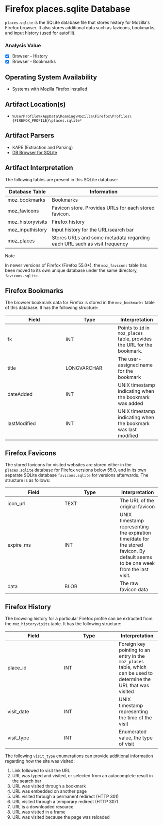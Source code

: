 # Firefox places.sqlite Database

`places.sqlite` is the SQLite database file that stores history for Mozilla's Firefox browser. It also stores additional data such as favicons, bookmarks, and input history (used for autofill).

### Analysis Value
 - [x] Browser - History
 - [x] Browser - Bookmarks

## Operating System Availability

* Systems with Mozilla Firefox installed

## Artifact Location(s)

* `%UserProfile%\AppData\Roaming\Mozilla\Firefox\Profiles\{FIREFOX_PROFILE}\places.sqlite*`

## Artifact Parsers

* KAPE (Extraction and Parsing)
* [DB Browser for SQLite](https://sqlitebrowser.org/)

## Artifact Interpretation

The following tables are present in this SQLite database:

| Database Table     | Information                                                              |
| ------------------ | ------------------------------------------------------------------------ |
| moz\_bookmarks     | Bookmarks                                                                |
| moz\_favicons      | Favicon store. Provides URLs for each stored favicon.                    |
| moz\_historyvisits | Firefox history                                                          |
| moz\_inputhistory  | Input history for the URL/search bar                                     |
| moz\_places        | Stores URLs and some metadata regarding each URL such as visit frequency |

> [!NOTE]
> In newer versions of Firefox (Firefox 55.0+), the `moz_favicons` table has been moved to its own unique database under the same directory, `favicons.sqlite`.&#x20;

## Firefox Bookmarks

The browser bookmark data for Firefox is stored in the `moz_bookmarks` table of this database. It has the following structure:

<table><thead><tr><th width="176">Field</th><th width="156.33333333333331">Type</th><th>Interpretation</th></tr></thead><tbody><tr><td>fk</td><td>INT</td><td>Points to <code>id</code> in <code>moz_places</code> table, provides the URL for the bookmark.</td></tr><tr><td>title</td><td>LONGVARCHAR</td><td>The user-assigned name for the bookmark</td></tr><tr><td>dateAdded</td><td>INT</td><td>UNIX timestamp indicating when the bookmark was added</td></tr><tr><td>lastModified</td><td>INT</td><td>UNIX timestamp indicating when the bookmark was last modified</td></tr></tbody></table>

## Firefox Favicons

The stored favicons for visited websites are stored either in the `places.sqlite` database for Firefox versions below 55.0, and in its own separate SQLite database `favicons.sqlite` for versions afterwards. The structure is as follows:

<table><thead><tr><th width="172.33333333333331">Field</th><th width="166">Type</th><th>Interpretation</th></tr></thead><tbody><tr><td>icon_url</td><td>TEXT</td><td>The URL of the original favicon</td></tr><tr><td>expire_ms</td><td>INT</td><td>UNIX timestamp representing the expiration time/date for the stored favicon. By default seems to be one week from the last visit. </td></tr><tr><td>data</td><td>BLOB</td><td>The raw favicon data</td></tr></tbody></table>

## Firefox History

The browsing history for a particular Firefox profile can be extracted from the `moz_historyvisits` table. It has the following structure:

<table><thead><tr><th width="170.33333333333331">Field</th><th width="165">Type</th><th>Interpretation</th></tr></thead><tbody><tr><td>place_id</td><td>INT</td><td>Foreign key pointing to an entry in the <code>moz_places</code> table, which can be used to determine the URL that was visited</td></tr><tr><td>visit_date</td><td>INT</td><td>UNIX timestamp representing the time of the visit</td></tr><tr><td>visit_type</td><td>INT</td><td>Enumerated value, the type of visit</td></tr></tbody></table>

The following `visit_type` enumerations can provide additional information regarding how the site was visited:

1. Link followed to visit the URL
2. URL was typed and visited, or selected from an autocomplete result in the search bar
3. URL was visited through a bookmark
4. URL was embedded on another page
5. URL visited through a permanent redirect (HTTP 301)
6. URL visited through a temporary redirect (HTTP 307)
7. URL is a downloaded resource
8. URL was visited in a frame
9. URL was visited because the page was reloaded



